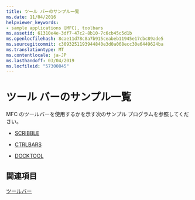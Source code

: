 ```yaml
---
title: ツール バーのサンプル一覧
ms.date: 11/04/2016
helpviewer_keywords:
- sample applications [MFC], toolbars
ms.assetid: 61310e4e-3df7-47c2-8b10-7c6cb45c5d1b
ms.openlocfilehash: 8cae11d78c8a7b915ceabeb11945e17cbc89ade5
ms.sourcegitcommit: c3093251193944840e3d0a068ecc30e6449624ba
ms.translationtype: MT
ms.contentlocale: ja-JP
ms.lasthandoff: 03/04/2019
ms.locfileid: "57300845"
---
```

# <a name="toolbar-sample-list"></a>ツール バーのサンプル一覧

MFC のツールバーを使用するかを示す次のサンプル プログラムを参照してください。

- [SCRIBBLE](../visual-cpp-samples.md)

- [CTRLBARS](../visual-cpp-samples.md)

- [DOCKTOOL](../visual-cpp-samples.md)

## <a name="see-also"></a>関連項目

[ツールバー](../mfc/toolbars.md)
